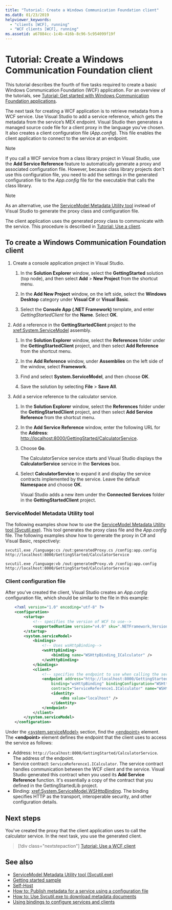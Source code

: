 ```yaml
---
title: "Tutorial: Create a Windows Communication Foundation client"
ms.dat8: 01/23/2019
helpviewer_keywords:
  - "clients [WCF], running"
  - "WCF clients [WCF], running"
ms.assetid: a67884cc-1c4b-416b-8c96-5c954099f19f
---
```

# Tutorial: Create a Windows Communication Foundation client

This tutorial describes the fourth of five tasks required to create a basic Windows Communication Foundation (WCF) application. For an overview of the tutorials, see [Tutorial: Get started with Windows Communication Foundation applications](getting-started-tutorial.md).

The next task for creating a WCF application is to retrieve metadata from a WCF service. Use Visual Studio to add a service reference, which gets the metadata from the service’s MEX endpoint. Visual Studio then generates a managed source code file for a client proxy in the language you've chosen. It also creates a client configuration file (*App.config*). This file enables the client application to connect to the service at an endpoint. 

> [!NOTE]
> If you call a WCF service from a class library project in Visual Studio, use the **Add Service Reference** feature to automatically generate a proxy and associated configuration file. However, because class library projects don't use this configuration file, you need to add the settings in the generated configuration file to the *App.config* file for the executable that calls the class library.

> [!NOTE]
> As an alternative, use the [ServiceModel Metadata Utility tool](#servicemodel-metadata-utility-tool) instead of Visual Studio to generate the proxy class and configuration file.


The client application uses the generated proxy class to communicate with the service. This procedure is described in [Tutorial: Use a client](how-to-use-a-wcf-client.md).

## To create a Windows Communication Foundation client

1. Create a console application project in Visual Studio. 

    1. In the **Solution Explorer** window, select the **GettingStarted** solution (top node), and then select **Add** > **New Project** from the shortcut menu. 
    
    2. In the **Add New Project** window, on the left side, select the **Windows Desktop** category under **Visual C#** or **Visual Basic**. 

    3. Select the **Console App (.NET Framework)** template, and enter *GettingStartedClient* for the **Name**. Select **OK**.

2. Add a reference in the **GettingStartedClient** project to the <xref:System.ServiceModel> assembly. 

    1.  In the **Solution Explorer** window, select the **References** folder under the **GettingStartedClient** project, and then select **Add Reference** from the shortcut menu. 

    2. In the **Add Reference** window, under **Assemblies** on the left side of the window, select **Framework**.
    
    3. Find and select **System.ServiceModel**, and then choose **OK**. 

    4. Save the solution by selecting **File** > **Save All**.

3. Add a service reference to the calculator service.

   1. In the **Solution Explorer** window, select the **References** folder under the **GettingStartedClient** project, and then select **Add Service Reference** from the shortcut menu.

   2. In the **Add Service Reference** window, enter the following URL for the **Address**: [http://localhost:8000/GettingStarted/CalculatorService](http://localhost:8000/GettingStarted/CalculatorService).

   3. Choose **Go**. 

      The CalculatorService service starts and Visual Studio displays the **CalculatorService** service in the **Services** box.

   4. Select **CalculatorService** to expand it and display the service contracts implemented by the service. Leave the default **Namespace** and choose **OK**.

      Visual Studio adds a new item under the **Connected Services** folder in the **GettingStartedClient** project. 


### ServiceModel Metadata Utility tool

The following examples show how to use the [ServiceModel Metadata Utility tool (Svcutil.exe)](servicemodel-metadata-utility-tool-svcutil-exe.md). This tool generates the proxy class file and the *App.config* file. The following examples show how to generate the proxy in C# and Visual Basic, respectively:

```shell
svcutil.exe /language:cs /out:generatedProxy.cs /config:app.config http://localhost:8000/GettingStarted/CalculatorService
```

```shell
svcutil.exe /language:vb /out:generatedProxy.vb /config:app.config http://localhost:8000/GettingStarted/CalculatorService
```

### Client configuration file

After you've created the client, Visual Studio creates an *App.config* configuration file, which should be similar to the file in this example:

```xml
    <?xml version="1.0" encoding="utf-8" ?>
    <configuration>
        <startup>
            <!-- specifies the version of WCF to use-->
            <supportedRuntime version="v4.0" sku=".NETFramework,Version=v4.6.1" />
        </startup>
        <system.serviceModel>
            <bindings>
                <!-- Uses wsHttpBinding-->
                <wsHttpBinding>
                    <binding name="WSHttpBinding_ICalculator" />
                </wsHttpBinding>
            </bindings>
            <client>
                <!-- specifies the endpoint to use when calling the service -->
                <endpoint address="http://localhost:8000/GettingStarted/CalculatorService"
                    binding="wsHttpBinding" bindingConfiguration="WSHttpBinding_ICalculator"
                    contract="ServiceReference1.ICalculator" name="WSHttpBinding_ICalculator">
                    <identity>
                        <dns value="localhost" />
                    </identity>
                </endpoint>
            </client>
        </system.serviceModel>
    </configuration>
```

Under the [\<system.serviceModel>](../configure-apps/file-schema/wcf/system-servicemodel.md) section, find the [\<endpoint>](../configure-apps/file-schema/wcf/endpoint-element.md) element. The **&lt;endpoint&gt;** element defines the endpoint that the client uses to access the service as follows:
- Address: `http://localhost:8000/GettingStarted/CalculatorService`. The address of the endpoint.
- Service contract: `ServiceReference1.ICalculator`. The service contract handles communication between the WCF client and the service. Visual Studio generated this contract when you used its **Add Service Reference** function. It's essentially a copy of the contract that you defined in the GettingStartedLib project. 
- Binding: <xref:System.ServiceModel.WSHttpBinding>. The binding specifies HTTP as the transport, interoperable security, and other configuration details.

## Next steps

You've created the proxy that the client application uses to call the calculator service. In the next task, you use the generated client.

> [!div class="nextstepaction"]
> [Tutorial: Use a WCF client](how-to-use-a-wcf-client.md)

## See also

- [ServiceModel Metadata Utility tool (Svcutil.exe)](servicemodel-metadata-utility-tool-svcutil-exe.md)
- [Getting started sample](samples/getting-started-sample.md)
- [Self-Host](samples/self-host.md)
- [How to: Publish metadata for a service using a configuration file](feature-details/how-to-publish-metadata-for-a-service-using-a-configuration-file.md)
- [How to: Use Svcutil.exe to download metadata documents](feature-details/how-to-use-svcutil-exe-to-download-metadata-documents.md)
- [Using bindings to configure services and clients](using-bindings-to-configure-services-and-clients.md)
